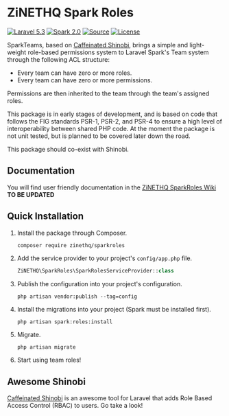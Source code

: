 # ZiNETHQ Spark Roles

[![Laravel 5.3](https://img.shields.io/badge/Laravel-5.3-orange.svg?style=flat-square)](http://laravel.com)
[![Spark 2.0](https://img.shields.io/badge/Spark-2.0-orange.svg?style=flat-square)](https://spark.laravel.com)
[![Source](http://img.shields.io/badge/source-caffeinated/shinobi-blue.svg?style=flat-square)](https://github.com/caffeinated/shinobi)
[![License](http://img.shields.io/badge/license-MIT-brightgreen.svg?style=flat-square)](https://tldrlegal.com/license/mit-license)

SparkTeams, based on [Caffeinated Shinobi](https://github.com/caffeinated/shinobi/), brings a simple and light-weight role-based permissions system to Laravel Spark's Team system through the following ACL structure:

- Every team can have zero or more roles.
- Every team can have zero or more permissions.

Permissions are then inherited to the team through the team's assigned roles.

This package is in early stages of development, and is based on code that follows the FIG standards PSR-1, PSR-2, and PSR-4 to ensure a high level of interoperability between shared PHP code. At the moment the package is not unit tested, but is planned to be covered later down the road.

This package should co-exist with Shinobi.

## Documentation
You will find user friendly documentation in the [ZiNETHQ SparkRoles Wiki](https://github.com/zinethq/sparkroles/wiki) **TO BE UPDATED**

## Quick Installation
1. Install the package through Composer.
    ```Bash
    composer require zinethq/sparkroles
    ```
2. Add the service provider to your project's `config/app.php` file.
    ```php
    ZiNETHQ\SparkRoles\SparkRolesServiceProvider::class
    ```
3. Publish the configuration into your project's configuration.
    ```
    php artisan vendor:publish --tag=config
    ```
4. Install the migrations into your project (Spark must be installed first).
    ```
    php artisan spark:roles:install
    ```
5. Migrate.
    ```
    php artisan migrate
    ```
6. Start using team roles!


## Awesome Shinobi

[Caffeinated Shinobi](https://github.com/caffeinated/shinobi/) is an awesome tool for Laravel that adds Role Based Access Control (RBAC) to users. Go take a look!